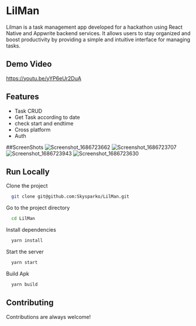 
# LilMan

Lilman is a task management app developed for a hackathon using React Native and Appwrite backend services. It allows users to stay organized and boost productivity by providing a simple and intuitive interface for managing tasks.




## Demo Video

https://youtu.be/yYP6eUr2DuA


## Features

- Task CRUD
- Get Task according to date
- check start and endtime
- Cross platform
- Auth

##ScreenShots
![Screenshot_1686723662](https://github.com/Skysparko/LilMan/assets/49132205/680dbdc0-422f-43ea-8018-74d5de460287)
![Screenshot_1686723707](https://github.com/Skysparko/LilMan/assets/49132205/b2438108-9d02-457c-8da3-b4e3b6aea5b3)
![Screenshot_1686723943](https://github.com/Skysparko/LilMan/assets/49132205/800c753e-5e62-4de8-b204-de15e256bf46)
![Screenshot_1686723630](https://github.com/Skysparko/LilMan/assets/49132205/48b7c989-7cec-46f9-be7b-b13001cd9fad)


## Run Locally

Clone the project

```bash
  git clone git@github.com:Skysparko/LilMan.git
```
    

Go to the project directory

```bash
  cd LilMan
```

Install dependencies

```bash
  yarn install 
```

Start the server

```bash
  yarn start
```

Build Apk
```bash
  yarn build
```
    
## Contributing

Contributions are always welcome!


